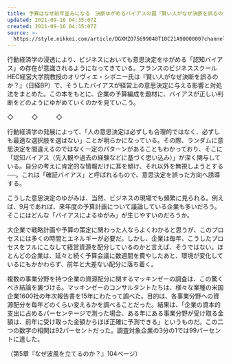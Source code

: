 ```yaml
---
title: 予算はなぜ前年並みになる　決断ゆがめるバイアスの罠『賢い人がなぜ決断を誤るのか？』より
updated: 2021-09-16 04:35:07Z
created: 2021-09-16 04:35:07Z
source: >-
  https://style.nikkei.com/article/DGXMZO75699040T10C21A9000000?channel=DF120220194796&n_cid=LMNST020
---
```


行動経済学の浸透により、ビジネスにおいても意思決定をゆがめる「認知バイアス」の存在が意識されるようになってきている。フランスのビジネススクールHEC経営大学院教授のオリヴィエ・シボニー氏は『賢い人がなぜ決断を誤るのか？』（日経BP）で、そうしたバイアスが経営上の意思決定に与える影響と対処法をまとめた。この本をもとに、企業の予算編成を題材に、バイアスが正しい判断をどのようにゆがめていくのかを見ていこう。

◇　　　◇　　　◇

行動経済学の発展によって、「人の意思決定は必ずしも合理的ではなく、必ずしも最適な選択肢を選ばない」ことが明らかになっている。その際、ランダムに意思決定を間違えるのではなく一定のパターンがあることもわかっており、そこに「認知バイアス（先入観や過去の経験などに基づく思い込み）」が深く関与している。自分の考えに肯定的な情報だけに耳を傾け、それ以外を無視しようとする──。これは「確証バイアス」と呼ばれるもので、意思決定を誤った方向へ誘導する。

こうした意思決定のゆがみは、当然、ビジネスの現場でも頻繁に見られる。例えば、9月であれば、来年度の予算計画について議論している企業も多いだろう。そこにはどんな「バイアスによるゆがみ」が生じやすいのだろうか。

大企業で戦略計画や予算の策定に関わった人ならよくわかると思うが、このプロセスには多くの時間とエネルギーが必要だ。しかし、企業は毎年、こうしたプロセスをフルにこなして経営資源を配分しているのかと言えば、そうではない。ほとんどの企業は、延々と続く予算会議に数週間を費やしたあと、環境が変化しているにもかかわらず、前年と大差ない配分に落ち着く。

複数の事業分野を持つ企業の資源配分に関するマッキンゼーの調査は、この驚くべき結論を裏づける。マッキンゼーのコンサルタントたちは、様々な業種の米国企業1600社の年次報告書を15年にわたって調べた。目的は、各事業分野への資源配分を毎年どのくらい変えるかを調べることだった。結果は、「企業の資本的支出に占めるパーセンテージで測った場合、ある年にある事業分野が受け取る金額は、前年に受け取った金額からほぼ正確に予測できる」というものだ。この二つの数字の相関は92パーセントだった。調査対象企業の3分の1では99パーセントに達した。

（第5章『なぜ波風を立てるのか？』104ページ）